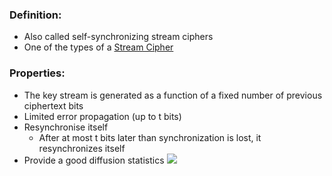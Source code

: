 ### Definition:
- Also called self-synchronizing stream ciphers
- One of the types of a [Stream Cipher](Stream%20Cipher.md)
### Properties:
- The key stream is generated as a function of a fixed number of previous ciphertext bits
- Limited error propagation (up to t bits)
- Resynchronise itself
	- After at most t bits later than synchronization is lost, it resynchronizes itself  
- Provide a good diffusion statistics
![](asyncStreamCipher.png)